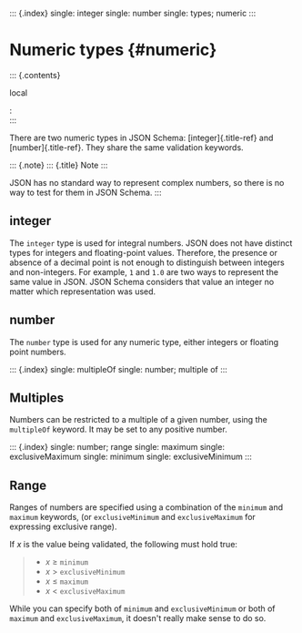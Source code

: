 ::: {.index}
single: integer single: number single: types; numeric
:::

Numeric types {#numeric}
=============

::: {.contents}

local

:   
:::

There are two numeric types in JSON Schema: [integer]{.title-ref} and
[number]{.title-ref}. They share the same validation keywords.

::: {.note}
::: {.title}
Note
:::

JSON has no standard way to represent complex numbers, so there is no
way to test for them in JSON Schema.
:::

integer
-------

The `integer` type is used for integral numbers. JSON does not have
distinct types for integers and floating-point values. Therefore, the
presence or absence of a decimal point is not enough to distinguish
between integers and non-integers. For example, `1` and `1.0` are two
ways to represent the same value in JSON. JSON Schema considers that
value an integer no matter which representation was used.

number
------

The `number` type is used for any numeric type, either integers or
floating point numbers.

::: {.index}
single: multipleOf single: number; multiple of
:::

Multiples
---------

Numbers can be restricted to a multiple of a given number, using the
`multipleOf` keyword. It may be set to any positive number.

::: {.index}
single: number; range single: maximum single: exclusiveMaximum single:
minimum single: exclusiveMinimum
:::

Range
-----

Ranges of numbers are specified using a combination of the `minimum` and
`maximum` keywords, (or `exclusiveMinimum` and `exclusiveMaximum` for
expressing exclusive range).

If *x* is the value being validated, the following must hold true:

> -   *x* ≥ `minimum`
> -   *x* \> `exclusiveMinimum`
> -   *x* ≤ `maximum`
> -   *x* \< `exclusiveMaximum`

While you can specify both of `minimum` and `exclusiveMinimum` or both
of `maximum` and `exclusiveMaximum`, it doesn\'t really make sense to do
so.
